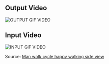 ## Output Video
![OUTPUT GIF VIDEO](https://github.com/benny-png/YOLO_SEGMENTATION/blob/main/output%20(1).gif)


## Input Video
![INPUT GIF VIDEO](https://github.com/benny-png/YOLO_SEGMENTATION/blob/main/yt1s%20(1).gif)

Source: [Man walk cycle happy walking side view](https://www.youtube.com/watch?v=Mol0lrRBy3g)
